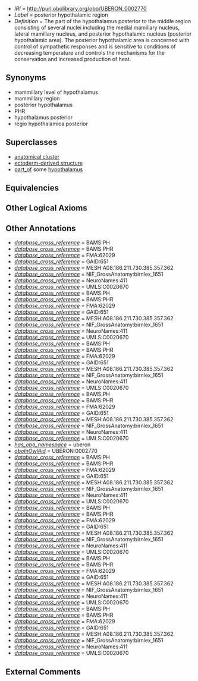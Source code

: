  * *IRI* = http://purl.obolibrary.org/obo/UBERON_0002770
 * *Label* = posterior hypothalamic region
 * *Definition* = The part of the hypothalamus posterior to the middle region consisting of several nuclei including the medial mamillary nucleus, lateral mamillary nucleus, and posterior hypothalamic nucleus (posterior hypothalamic area). The posterior hypothalamic area is concerned with control of sympathetic responses and is sensitive to conditions of decreasing temperature and controls the mechanisms for the conservation and increased production of heat.

## Synonyms

 * mammillary level of hypothalamus
 * mammillary region
 * posterior hypothalamus
 * PHR
 * hypothalamus posterior
 * regio hypothalamica posterior

## Superclasses

 * [anatomical cluster](../../UBERON/77/UBERON_0000477.md)
 * [ectoderm-derived structure](../../UBERON/21/UBERON_0004121.md)
 * [part_of](../../BFO/50/BFO_0000050.md) some [hypothalamus](../../UBERON/98/UBERON_0001898.md)

## Equivalencies


## Other Logical Axioms


## Other Annotations

 * *[database_cross_reference](../../ef/oboInOwl#hasDbXref.md)* = BAMS:PH
 * *[database_cross_reference](../../ef/oboInOwl#hasDbXref.md)* = BAMS:PHR
 * *[database_cross_reference](../../ef/oboInOwl#hasDbXref.md)* = FMA:62029
 * *[database_cross_reference](../../ef/oboInOwl#hasDbXref.md)* = GAID:651
 * *[database_cross_reference](../../ef/oboInOwl#hasDbXref.md)* = MESH:A08.186.211.730.385.357.362
 * *[database_cross_reference](../../ef/oboInOwl#hasDbXref.md)* = NIF_GrossAnatomy:birnlex_1651
 * *[database_cross_reference](../../ef/oboInOwl#hasDbXref.md)* = NeuroNames:411
 * *[database_cross_reference](../../ef/oboInOwl#hasDbXref.md)* = UMLS:C0020670
 * *[database_cross_reference](../../ef/oboInOwl#hasDbXref.md)* = BAMS:PH
 * *[database_cross_reference](../../ef/oboInOwl#hasDbXref.md)* = BAMS:PHR
 * *[database_cross_reference](../../ef/oboInOwl#hasDbXref.md)* = FMA:62029
 * *[database_cross_reference](../../ef/oboInOwl#hasDbXref.md)* = GAID:651
 * *[database_cross_reference](../../ef/oboInOwl#hasDbXref.md)* = MESH:A08.186.211.730.385.357.362
 * *[database_cross_reference](../../ef/oboInOwl#hasDbXref.md)* = NIF_GrossAnatomy:birnlex_1651
 * *[database_cross_reference](../../ef/oboInOwl#hasDbXref.md)* = NeuroNames:411
 * *[database_cross_reference](../../ef/oboInOwl#hasDbXref.md)* = UMLS:C0020670
 * *[database_cross_reference](../../ef/oboInOwl#hasDbXref.md)* = BAMS:PH
 * *[database_cross_reference](../../ef/oboInOwl#hasDbXref.md)* = BAMS:PHR
 * *[database_cross_reference](../../ef/oboInOwl#hasDbXref.md)* = FMA:62029
 * *[database_cross_reference](../../ef/oboInOwl#hasDbXref.md)* = GAID:651
 * *[database_cross_reference](../../ef/oboInOwl#hasDbXref.md)* = MESH:A08.186.211.730.385.357.362
 * *[database_cross_reference](../../ef/oboInOwl#hasDbXref.md)* = NIF_GrossAnatomy:birnlex_1651
 * *[database_cross_reference](../../ef/oboInOwl#hasDbXref.md)* = NeuroNames:411
 * *[database_cross_reference](../../ef/oboInOwl#hasDbXref.md)* = UMLS:C0020670
 * *[database_cross_reference](../../ef/oboInOwl#hasDbXref.md)* = BAMS:PH
 * *[database_cross_reference](../../ef/oboInOwl#hasDbXref.md)* = BAMS:PHR
 * *[database_cross_reference](../../ef/oboInOwl#hasDbXref.md)* = FMA:62029
 * *[database_cross_reference](../../ef/oboInOwl#hasDbXref.md)* = GAID:651
 * *[database_cross_reference](../../ef/oboInOwl#hasDbXref.md)* = MESH:A08.186.211.730.385.357.362
 * *[database_cross_reference](../../ef/oboInOwl#hasDbXref.md)* = NIF_GrossAnatomy:birnlex_1651
 * *[database_cross_reference](../../ef/oboInOwl#hasDbXref.md)* = NeuroNames:411
 * *[database_cross_reference](../../ef/oboInOwl#hasDbXref.md)* = UMLS:C0020670
 * *[has_obo_namespace](../../ce/oboInOwl#hasOBONamespace.md)* = uberon
 * *[oboInOwl#id](../../id/oboInOwl#id.md)* = UBERON:0002770
 * *[database_cross_reference](../../ef/oboInOwl#hasDbXref.md)* = BAMS:PH
 * *[database_cross_reference](../../ef/oboInOwl#hasDbXref.md)* = BAMS:PHR
 * *[database_cross_reference](../../ef/oboInOwl#hasDbXref.md)* = FMA:62029
 * *[database_cross_reference](../../ef/oboInOwl#hasDbXref.md)* = GAID:651
 * *[database_cross_reference](../../ef/oboInOwl#hasDbXref.md)* = MESH:A08.186.211.730.385.357.362
 * *[database_cross_reference](../../ef/oboInOwl#hasDbXref.md)* = NIF_GrossAnatomy:birnlex_1651
 * *[database_cross_reference](../../ef/oboInOwl#hasDbXref.md)* = NeuroNames:411
 * *[database_cross_reference](../../ef/oboInOwl#hasDbXref.md)* = UMLS:C0020670
 * *[database_cross_reference](../../ef/oboInOwl#hasDbXref.md)* = BAMS:PH
 * *[database_cross_reference](../../ef/oboInOwl#hasDbXref.md)* = BAMS:PHR
 * *[database_cross_reference](../../ef/oboInOwl#hasDbXref.md)* = FMA:62029
 * *[database_cross_reference](../../ef/oboInOwl#hasDbXref.md)* = GAID:651
 * *[database_cross_reference](../../ef/oboInOwl#hasDbXref.md)* = MESH:A08.186.211.730.385.357.362
 * *[database_cross_reference](../../ef/oboInOwl#hasDbXref.md)* = NIF_GrossAnatomy:birnlex_1651
 * *[database_cross_reference](../../ef/oboInOwl#hasDbXref.md)* = NeuroNames:411
 * *[database_cross_reference](../../ef/oboInOwl#hasDbXref.md)* = UMLS:C0020670
 * *[database_cross_reference](../../ef/oboInOwl#hasDbXref.md)* = BAMS:PH
 * *[database_cross_reference](../../ef/oboInOwl#hasDbXref.md)* = BAMS:PHR
 * *[database_cross_reference](../../ef/oboInOwl#hasDbXref.md)* = FMA:62029
 * *[database_cross_reference](../../ef/oboInOwl#hasDbXref.md)* = GAID:651
 * *[database_cross_reference](../../ef/oboInOwl#hasDbXref.md)* = MESH:A08.186.211.730.385.357.362
 * *[database_cross_reference](../../ef/oboInOwl#hasDbXref.md)* = NIF_GrossAnatomy:birnlex_1651
 * *[database_cross_reference](../../ef/oboInOwl#hasDbXref.md)* = NeuroNames:411
 * *[database_cross_reference](../../ef/oboInOwl#hasDbXref.md)* = UMLS:C0020670
 * *[database_cross_reference](../../ef/oboInOwl#hasDbXref.md)* = BAMS:PH
 * *[database_cross_reference](../../ef/oboInOwl#hasDbXref.md)* = BAMS:PHR
 * *[database_cross_reference](../../ef/oboInOwl#hasDbXref.md)* = FMA:62029
 * *[database_cross_reference](../../ef/oboInOwl#hasDbXref.md)* = GAID:651
 * *[database_cross_reference](../../ef/oboInOwl#hasDbXref.md)* = MESH:A08.186.211.730.385.357.362
 * *[database_cross_reference](../../ef/oboInOwl#hasDbXref.md)* = NIF_GrossAnatomy:birnlex_1651
 * *[database_cross_reference](../../ef/oboInOwl#hasDbXref.md)* = NeuroNames:411
 * *[database_cross_reference](../../ef/oboInOwl#hasDbXref.md)* = UMLS:C0020670

## External Comments

